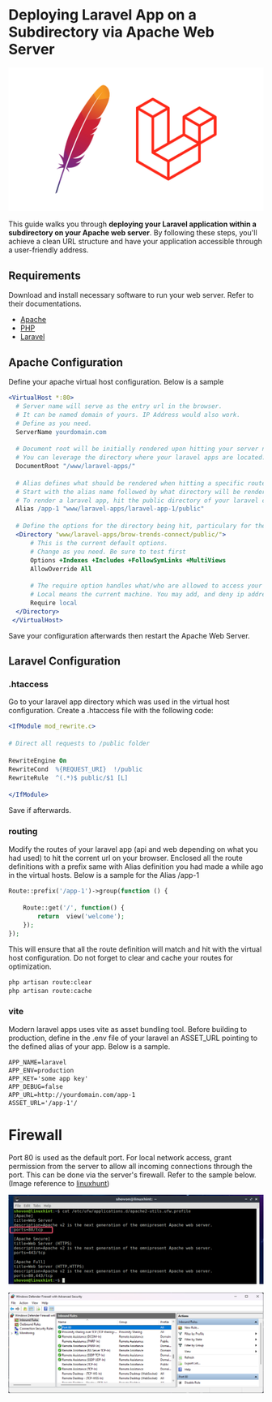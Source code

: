# Deploying Laravel App on a Subdirectory via Apache Web Server
![Cover Image](cover.jpg)

This guide walks you through **deploying your Laravel application within a subdirectory on your Apache web server**. By following these steps, you'll achieve a clean URL structure and have your application accessible through a user-friendly address.

## Requirements
Download and install necessary software to run your web server. Refer to their documentations.

 - [Apache](https://httpd.apache.org/download.cgi)
 - [PHP](https://www.php.net/downloads)
 - [Laravel](https://laravel.com/)


## Apache Configuration
Define your apache virtual host configuration. Below is a sample
```apache
<VirtualHost *:80>
  # Server name will serve as the entry url in the browser.
  # It can be named domain of yours. IP Address would also work.
  # Define as you need.
  ServerName yourdomain.com

  # Document root will be initially rendered upon hitting your server name.
  # You can leverage the directory where your laravel apps are located.
  DocumentRoot "/www/laravel-apps/"

  # Alias defines what should be rendered when hitting a specific route.
  # Start with the alias name followed by what directory will be rendered.
  # To render a laravel app, hit the public directory of your laravel codebase.
  Alias /app-1 "www/laravel-apps/laravel-app-1/public"

  # Define the options for the directory being hit, particulary for the Laravel projects.
  <Directory "www/laravel-apps/brow-trends-connect/public/">
      # This is the current default options.
      # Change as you need. Be sure to test first
      Options +Indexes +Includes +FollowSymLinks +MultiViews
      AllowOverride All

      # The require option handles what/who are allowed to access your app.
      # Local means the current machine. You may add, and deny ip address as well.
      Require local
  </Directory>
 </VirtualHost>
```
Save your configuration afterwards then restart the Apache Web Server.


## Laravel Configuration

### .htaccess
Go to your laravel app directory which was used in the virtual host configuration. Create a .htaccess file with the following code:
```apache
<IfModule mod_rewrite.c>

# Direct all requests to /public folder

RewriteEngine On
RewriteCond  %{REQUEST_URI}  !/public
RewriteRule  ^(.*)$ public/$1 [L]

</IfModule>
```
Save if afterwards.

### routing
Modify the routes of your laravel app (api and web depending on what you had used) to hit the corrent url on your browser. Enclosed all the route definitions with a prefix same with Alias definition you had made a while ago in the virtual hosts. Below is a sample for the Alias /app-1

```php
Route::prefix('/app-1')->group(function () {

	Route::get('/', function() {
		return  view('welcome');
	});
});
```
This will ensure that all the route definition will match and hit with the virtual host configuration. Do not forget to clear and cache your routes for optimization.

```bash
php artisan route:clear
php artisan route:cache
```


### vite
Modern laravel apps uses vite as asset bundling tool. Before building to production, define in the .env file of your laravel an ASSET_URL pointing to the defined alias of your app. Below is a sample.

```env
APP_NAME=laravel
APP_ENV=production
APP_KEY='some app key'
APP_DEBUG=false
APP_URL=http://yourdomain.com/app-1
ASSET_URL='/app-1'/
```

# Firewall
Port 80 is used as the default port. For local network access, grant permission from the server to allow all incoming connections through the port. This can be done via the server's firewall. Refer to the sample below. 
(Image reference to [linuxhunt](https://external-content.duckduckgo.com/iu/?u=https%3A%2F%2Flinuxhint.com%2Fwp-content%2Fuploads%2F2018%2F11%2F14-8.png&f=1&nofb=1&ipt=d79a9e5634d14b8171f570713e3242ba359bf13e8889c0d30579020c74219e5f&ipo=images))

![Linux Firewall](linux.png)

![Windows Firewall](windows.png)


